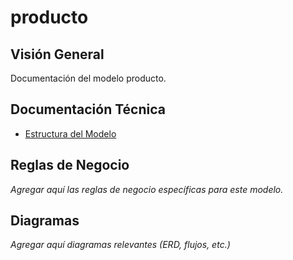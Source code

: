# producto

## Visión General

Documentación del modelo producto.

## Documentación Técnica

- [Estructura del Modelo](./_generated/producto.md)

## Reglas de Negocio

*Agregar aquí las reglas de negocio específicas para este modelo.*

## Diagramas

*Agregar aquí diagramas relevantes (ERD, flujos, etc.)*
